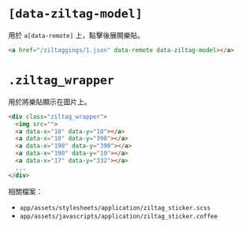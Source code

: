 # `[data-ziltag-model]`

用於 `a[data-remote]` 上，點擊後展開樂貼。

```html
<a href="/ziltaggings/1.json" data-remote data-ziltag-model></a>
```

# `.ziltag_wrapper`

用於將樂貼顯示在圖片上。

```html
<div class="ziltag_wrapper">
  <img src="">
  <a data-x="10" data-y="10"></a>
  <a data-x="10" data-y="390"></a>
  <a data-x="190" data-y="390"></a>
  <a data-x="190" data-y="10"></a>
  <a data-x="17" data-y="332"></a>
  ...
</div>
```

相關檔案：

- `app/assets/stylesheets/application/ziltag_sticker.scss`
- `app/assets/javascripts/application/ziltag_sticker.coffee`